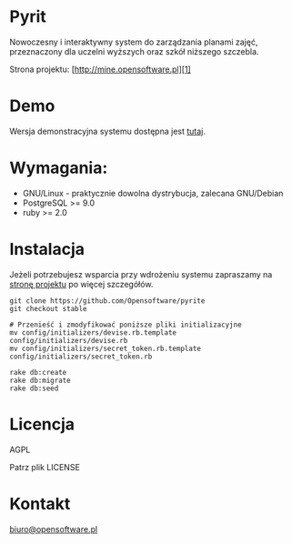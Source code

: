 # Pyrit

Nowoczesny i interaktywny system do zarządzania planami zajęć, przeznaczony dla
uczelni wyższych oraz szkół niższego szczebla.

Strona projektu: [http://mine.opensoftware.pl][1]

# Demo

Wersja demonstracyjna systemu dostępna jest [tutaj][2].

# Wymagania:

* GNU/Linux - praktycznie dowolna dystrybucja, zalecana GNU/Debian
* PostgreSQL >= 9.0
* ruby >= 2.0


# Instalacja

Jeżeli potrzebujesz wsparcia przy wdrożeniu systemu zapraszamy na
[stronę projektu][1] po więcej szczegółów.


    git clone https://github.com/Opensoftware/pyrite
    git checkout stable

    # Przenieść i zmodyfikować poniższe pliki initializacyjne
    mv config/initializers/devise.rb.template config/initializers/devise.rb
    mv config/initializers/secret_token.rb.template config/initializers/secret_token.rb

    rake db:create
    rake db:migrate
    rake db:seed

# Licencja

AGPL

Patrz plik LICENSE

# Kontakt

biuro@opensoftware.pl

[1]: http://mine.opensoftware.pl
[2]: http://siatka-demo.opensoftware.pl
